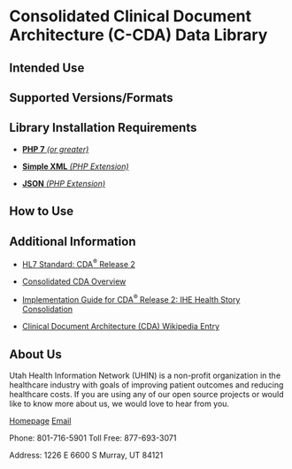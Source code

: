 # Consolidated Clinical Document Architecture (C-CDA) Data Library

## Intended Use

## Supported Versions/Formats

## Library Installation Requirements

* [**PHP 7** _(or greater)_](https://www.php.net/)

* [**Simple XML** _(PHP Extension)_](https://www.php.net/manual/en/book.simplexml.php)

* [**JSON** _(PHP Extension)_](https://www.php.net/manual/en/book.json.php)

## How to Use

## Additional Information

* [HL7 Standard: CDA<sup>&reg;</sup> Release 2](http://www.hl7.org/implement/standards/product_brief.cfm?product_id=7)

* [Consolidated CDA Overview](https://www.healthit.gov/topic/standards-technology/consolidated-cda-overview)

* [Implementation Guide for CDA<sup>&reg;</sup> Release 2: IHE Health Story Consolidation](https://www.hl7.org/implement/standards/product_brief.cfm?product_id=258)

* [Clinical Document Architecture (CDA) Wikipedia Entry](https://en.wikipedia.org/wiki/Clinical_Document_Architecture)

## About Us

Utah Health Information Network (UHIN) is a non-profit organization in the healthcare industry with goals of improving patient outcomes and reducing healthcare costs. If you are using any of our open source projects or would like to know more about us, we would love to hear from you.

[Homepage](https://www.uhin.org/)
[Email](mailto:customerservice@uhin.org)

Phone: 801-716-5901
Toll Free: 877-693-3071

Address:
1226 E 6600 S
Murray, UT 84121
